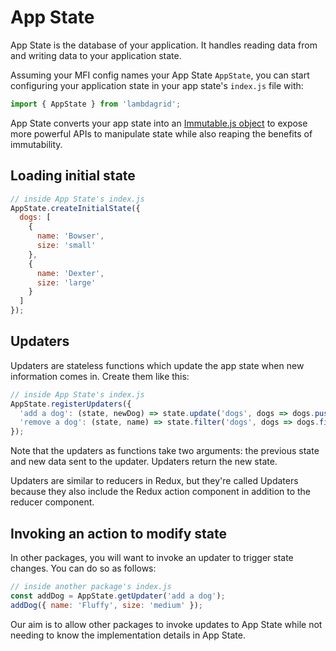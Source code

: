 # App State

App State is the database of your application. It handles reading data from and writing data to your application state.

Assuming your MFI config names your App State `AppState`, you can start configuring your application state in your app state's `index.js` file with:

```javascript
import { AppState } from 'lambdagrid';
```

App State converts your app state into an [Immutable.js object](https://facebook.github.io/immutable-js/docs/) to expose more powerful APIs to manipulate state while also reaping the benefits of immutability.

## Loading initial state

```javascript
// inside App State's index.js
AppState.createInitialState({
  dogs: [
    {
      name: 'Bowser',
      size: 'small'
    },
    {
      name: 'Dexter',
      size: 'large'
    }
  ]
});
```

## Updaters

Updaters are stateless functions which update the app state when new information comes in. Create them like this:

```javascript
// inside App State's index.js
AppState.registerUpdaters({
  'add a dog': (state, newDog) => state.update('dogs', dogs => dogs.push(newDog)),
  'remove a dog': (state, name) => state.filter('dogs', dogs => dogs.filter(d => d.name != name))
});
```

Note that the updaters as functions take two arguments: the previous state and new data sent to the updater. Updaters return the new state.

Updaters are similar to reducers in Redux, but they're called Updaters because they also include the Redux action component in addition to the reducer component.

## Invoking an action to modify state

In other packages, you will want to invoke an updater to trigger state changes. You can do so as follows:

```javascript
// inside another package's index.js
const addDog = AppState.getUpdater('add a dog');
addDog({ name: 'Fluffy', size: 'medium' });
```

Our aim is to allow other packages to invoke updates to App State while not needing to know the implementation details in App State.
